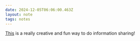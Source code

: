 ```yaml
---
date: 2024-12-05T06:06:00.463Z
layout: note
tags: notes
---
```

[This](https://mastoart.social/@Kitty/113576590118814055) is a really creative and fun way to do information sharing!
